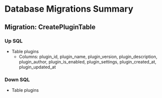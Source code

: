 # Database Migrations Summary

## Migration: CreatePluginTable

### Up SQL

- Table plugins
  - Columns: plugin_id, plugin_name, plugin_version, plugin_description, plugin_author, plugin_is_enabled, plugin_settings, plugin_created_at, plugin_updated_at

### Down SQL

- Table plugins
